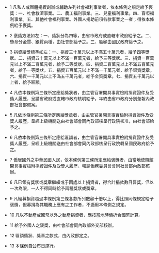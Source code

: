 * 1 凡私人或團體捐資創辦或輔助左列社會福利事業者，依本條例之規定給予褒獎：一、社會救濟事業。二、農工福利事業。三、兒童福利事業。四、盲啞福利事業。五、其他社會福利事業。外國人捐助前項各款事業之一者；得依本條例給予褒獎。

* 2 褒獎方法如左：一、獎狀分為四等，由省市政府或直轄市政府給予之。二、獎章分金質、銀質兩種，由社會部給予之。三、匾額由國民政府給予之。

* 3 捐資給獎標準如左：一、捐資三十萬元以上不滿五十萬元者，給予四等獎狀。二、捐資五十萬元以上不滿一百萬元者，給予三等獎狀。三、捐資一百萬元以上不滿二百萬元者，給予二等獎狀。四、捐資二百萬元以上不滿五百萬元者，給予一等獎狀。五、捐資五百萬元以上不滿一千萬元者，給予銀質獎章。六、捐資一千萬元以上不滿五千萬元者，給予金質獎章。七、捐資五千萬元以上者，給予匾額。

* 4 凡依本條例第三條所定應給獎狀者，由主管官署開具事實檢附捐資證件及受獎人履歷，呈請省政府或直轄市政府核明給予，年終由省市政府分別彙報內政部社會部備案。

* 5 凡依本條例第三條所定應給獎章者，由主管官署開具事實檢附捐資證件及受獎人履歷，呈經上級機關送由社會部會同內政部核呈行政院核准，由社會部給予之。

* 6 凡依本條例第三條所定應給匾額者，由主管官署開具事實檢附捐資證件及受獎人履歷，呈經上級機關送由社會部會同內政部核呈行政院轉呈國民政府給予之。

* 7 僑居國外之中華民國人民，依本條例第三條所定應給褒獎者，由當地使領館開具事實檢附捐資證件及受獎人履歷，報請僑務委員會會同社會部內政部核辦。

* 8 凡已領有獎狀或獎章繼續或于兩處以上捐資者，得合計捐款數目晉獎，但以一次為限，一人不得同時給予兩種獎狀或獎章。

* 9 凡經募捐資超過本條例第三條各款所列數額十倍以上，得比照同條規定給予褒獎，但募捐為其職務上應有之工作者，不適用本條例之規定。

* 10 凡以不動產或國幣以外之動產捐資者，應按當地時價折合國幣計算。

* 11 給予外國人之褒獎，由社會部會同內政部外交部核辦。

* 12 匾額獎狀、獎章之款式，由內政部定之。

* 13 本條例自公布日施行。

